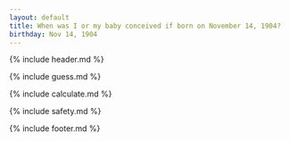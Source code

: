 ```yaml
---
layout: default
title: When was I or my baby conceived if born on November 14, 1904?
birthday: Nov 14, 1904
---
```


{% include header.md %}

{% include guess.md %}

{% include calculate.md %}

{% include safety.md %}

{% include footer.md %}



